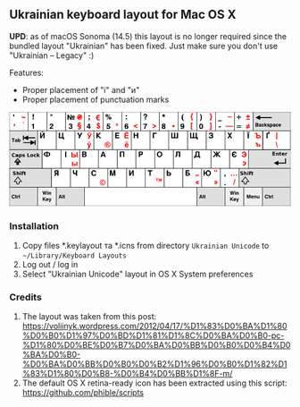 ## Ukrainian keyboard layout for Mac OS X

**UPD**: as of macOS Sonoma (14.5) this layout is no longer required since the bundled layout "Ukrainian" has been fixed.
Just make sure you don't use "Ukrainian – Legacy" :)

Features:
- Proper placement of "і" and "и"
- Proper placement of punctuation marks

![](kb_ukrainian_unicode.png?raw=true)

### Installation

1. Copy files \*.keylayout та \*.icns from directory `Ukrainian Unicode` to `~/Library/Keyboard Layouts`
2. Log out / log in
3. Select "Ukrainian Unicode" layout in OS X System preferences

### Credits
1. The layout was taken from this post: https://voliinyk.wordpress.com/2012/04/17/%D1%83%D0%BA%D1%80%D0%B0%D1%97%D0%BD%D1%81%D1%8C%D0%BA%D0%B0-pc-%D1%80%D0%BE%D0%B7%D0%BA%D0%BB%D0%B0%D0%B4%D0%BA%D0%B0-%D0%BA%D0%BB%D0%B0%D0%B2%D1%96%D0%B0%D1%82%D1%83%D1%80%D0%B8-%D0%B4%D0%BB%D1%8F-m/
2. The default OS X retina-ready icon has been extracted using this script: https://github.com/phible/scripts
